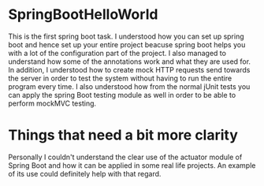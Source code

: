# SpringBootHelloWorld
This is the first spring boot task. I understood how you can set up spring boot
and hence set up your entire project beacuse spring boot helps you with a lot of
the configuration part of the project. I also managed to understand how some of the
annotations work and what they are used for. In addition, I understood how to 
create mock HTTP requests send towards the server in order to test the system without
having to run the entire program every time. I also understood how from the normal
jUnit tests you can apply the spring Boot testing module as well in order to be able
to perform mockMVC testing.

# Things that need a bit more clarity
Personally I couldn't understand the clear use of the actuator module of Spring Boot
and how it can be applied in some real life projects. An example of its use could
definitely help with that regard.
